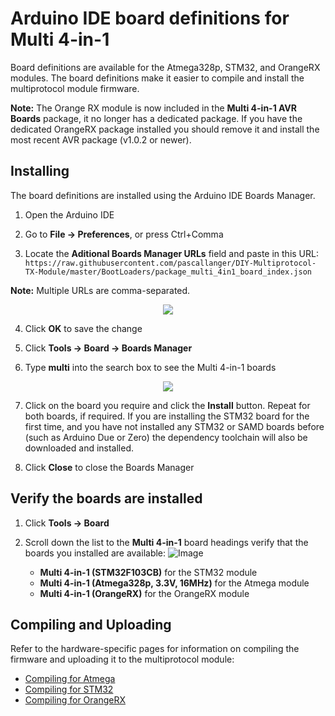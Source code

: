 # Arduino IDE board definitions for Multi 4-in-1
Board definitions are available for the Atmega328p, STM32, and OrangeRX modules.  The board definitions make it easier to compile and install the multiprotocol module firmware.

**Note:** The Orange RX module is now included in the **Multi 4-in-1 AVR Boards** package, it no longer has a dedicated package.  If you have the dedicated OrangeRX package installed you should remove it and install the most recent AVR package (v1.0.2 or newer).

## Installing
The board definitions are installed using the Arduino IDE Boards Manager.

1. Open the Arduino IDE

2. Go to **File -> Preferences**, or press Ctrl+Comma

3. Locate the **Aditional Boards Manager URLs** field and paste in this URL: `https://raw.githubusercontent.com/pascallanger/DIY-Multiprotocol-TX-Module/master/BootLoaders/package_multi_4in1_board_index.json`

**Note:** Multiple URLs are comma-separated.

<p align="center">
  <img src="/docs/images/ide-prefs.jpg">
</p>

4. Click **OK** to save the change

5. Click **Tools -> Board -> Boards Manager**

6. Type **multi** into the search box to see the Multi 4-in-1 boards
<p align="center">
  <img src="/docs/images/multi-boards.jpg">
</p>

7. Click on the board you require and click the **Install** button.  Repeat for both boards, if required.  If you are installing the STM32 board for the first time, and you have not installed any STM32 or SAMD boards before (such as Arduino Due or Zero) the dependency toolchain will also be downloaded and installed.

7. Click **Close** to close the Boards Manager

## Verify the boards are installed
1. Click **Tools -> Board**
2. Scroll down the list to the **Multi 4-in-1** board headings verify that the boards you installed are available:
    ![Image](/docs/images/boards-menu.jpg)
    
    * **Multi 4-in-1 (STM32F103CB)** for the STM32 module
    * **Multi 4-in-1 (Atmega328p, 3.3V, 16MHz)** for the Atmega module
    * **Multi 4-in-1 (OrangeRX)** for the OrangeRX module

## Compiling and Uploading
Refer to the hardware-specific pages for information on compiling the firmware and uploading it to the multiprotocol module:

* [Compiling for Atmega](/docs/Compiling.md)
* [Compiling for STM32](/docs/Compiling_STM32.md)
* [Compiling for OrangeRX](/docs/Compiling_OrangeTx.md)
